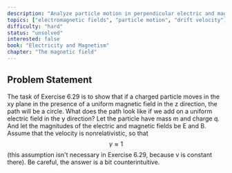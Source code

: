 ```yaml
---
description: "Analyze particle motion in perpendicular electric and magnetic fields"
topics: ["electromagnetic fields", "particle motion", "drift velocity"]
difficulty: "hard"
status: "unsolved"
interested: false
book: "Electricity and Magnetism"
chapter: "The magnetic field"
---
```


## Problem Statement
The task of Exercise 6.29 is to show that if a charged particle moves in the xy plane in the presence of a uniform magnetic field in the z direction, the path will be a circle. What does the path look like if we add on a uniform electric field in the y direction? Let the particle have mass m and charge q. And let the magnitudes of the electric and magnetic fields be E and B. Assume that the velocity is nonrelativistic, so that $$\gamma \approx 1$$ (this assumption isn't necessary in Exercise 6.29, because v is constant there). Be careful, the answer is a bit counterintuitive.